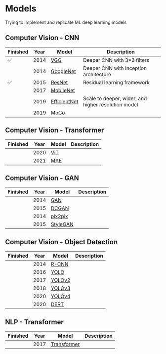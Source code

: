 # Models
Trying to implement and replicate ML deep learning models

Computer Vision - CNN
---------------------

|     Finished     | Year |    Model    |               Description                |
|------------------|------|-------------|------------------------------------------|
|:white_check_mark:| 2014 |[VGG](https://arxiv.org/pdf/1409.1556.pdf)    |Deeper CNN with 3*3 filters               |
|                  | 2014 |[GoogleNet](https://arxiv.org/pdf/1409.4842.pdf)    |Deeper CNN with Inception architecture    |
|:white_check_mark:| 2015 |[ResNet ](https://arxiv.org/pdf/1512.03385.pdf)      |Residual learning framework               |
|                  | 2017 |[MobileNet](https://arxiv.org/pdf/1704.04861.pdf)    |     |
|                  | 2019 |[EfficientNet](https://arxiv.org/pdf/1905.11946.pdf) |Scale to deeper, wider, and higher resolution model              |
|                  | 2019 |[MoCo](https://arxiv.org/pdf/1911.05722.pdf)         |     |


Computer Vision - Transformer
-----------------------------
|     Finished     | Year |    Model    |               Description                |
|------------------|------|-------------|------------------------------------------|
|                  | 2020 |[ViT](https://arxiv.org/pdf/2010.11929.pdf)    |      |
|                  | 2021 |[MAE](https://arxiv.org/pdf/2111.06377.pdf)    |      |

Computer Vision - GAN
---------------------
|     Finished     | Year |    Model    |               Description                |
|------------------|------|-------------|------------------------------------------|
|                  | 2014 |[GAN](https://papers.nips.cc/paper/2014/file/5ca3e9b122f61f8f06494c97b1afccf3-Paper.pdf)|            |
|                  | 2015 |[DCGAN](https://arxiv.org/pdf/1511.06434.pdf)    |      |
|                  | 2014 |[pix2pix](https://arxiv.org/pdf/1611.07004.pdf)    |            |
|                  | 2015 |[StyleGAN](https://arxiv.org/abs/1812.04948)    |      |

Computer Vision - Object Detection
----------------------------------
|     Finished     | Year |    Model    |               Description                |
|------------------|------|-------------|------------------------------------------|
|                  | 2014 |[R-CNN](https://arxiv.org/pdf/1311.2524v5.pdf)|            |
|                  | 2016 |[YOLO](https://arxiv.org/pdf/1506.02640v5.pdf)    |      |
|                  | 2017 |[YOLOv2](https://arxiv.org/pdf/1612.08242v1.pdf)    |            |
|                  | 2018 |[YOLOv3](https://arxiv.org/pdf/1804.02767v1.pdf)    |      |
|                  | 2020 |[YOLOv4](https://arxiv.org/pdf/2004.10934.pdf)    |      |
|                  | 2020 |[DERT](https://arxiv.org/pdf/2005.12872.pdf)    |      |


NLP - Transformer
-----------------
|     Finished     | Year |    Model    |               Description                |
|------------------|------|-------------|------------------------------------------|
|                  | 2017 |[Transformer](https://arxiv.org/pdf/1706.03762.pdf)|            |

